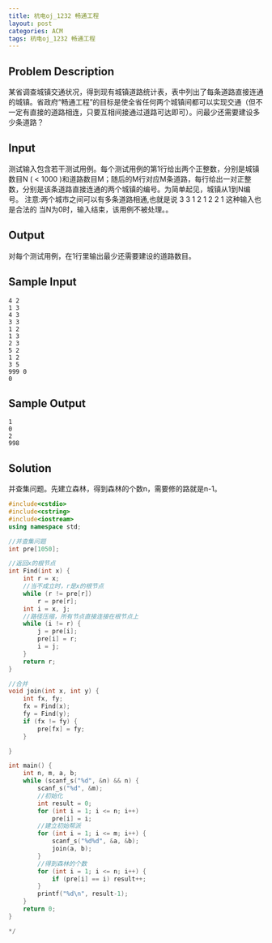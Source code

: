```yaml
---
title: 杭电oj_1232 畅通工程
layout: post
categories: ACM
tags: 杭电oj_1232 畅通工程
---
```

## Problem Description

某省调查城镇交通状况，得到现有城镇道路统计表，表中列出了每条道路直接连通的城镇。省政府“畅通工程”的目标是使全省任何两个城镇间都可以实现交通（但不一定有直接的道路相连，只要互相间接通过道路可达即可）。问最少还需要建设多少条道路？ 

## Input

测试输入包含若干测试用例。每个测试用例的第1行给出两个正整数，分别是城镇数目N ( < 1000 )和道路数目M；随后的M行对应M条道路，每行给出一对正整数，分别是该条道路直接连通的两个城镇的编号。为简单起见，城镇从1到N编号。 
注意:两个城市之间可以有多条道路相通,也就是说
3 3
1 2
1 2
2 1
这种输入也是合法的
当N为0时，输入结束，该用例不被处理。。

## Output

对每个测试用例，在1行里输出最少还需要建设的道路数目。

## Sample Input

```
4 2
1 3
4 3
3 3
1 2
1 3
2 3
5 2
1 2
3 5
999 0
0
```

## Sample Output

```
1
0
2
998
```

## Solution

并查集问题。先建立森林，得到森林的个数n，需要修的路就是n-1。

```c++
#include<cstdio>
#include<cstring>
#include<iostream>
using namespace std;

//并查集问题
int pre[1050];

//返回x的根节点
int Find(int x) {
	int r = x;
	//当不成立时，r是x的根节点
	while (r != pre[r])
		r = pre[r];
	int i = x, j;
	//路径压缩，所有节点直接连接在根节点上
	while (i != r) {
		j = pre[i];
		pre[i] = r;
		i = j;
	}
	return r;
}

//合并
void join(int x, int y) {
	int fx, fy;
	fx = Find(x);
	fy = Find(y);
	if (fx != fy) {
		pre[fx] = fy;
	}

}

int main() {
	int n, m, a, b;
	while (scanf_s("%d", &n) && n) {
		scanf_s("%d", &m);
		//初始化
		int result = 0;
		for (int i = 1; i <= n; i++)
			pre[i] = i;
		//建立初始帮派
		for (int i = 1; i <= m; i++) {
			scanf_s("%d%d", &a, &b);
			join(a, b);
		}
		//得到森林的个数
		for (int i = 1; i <= n; i++) {
			if (pre[i] == i) result++;
		}
		printf("%d\n", result-1);
	}
	return 0;
}

*/


```